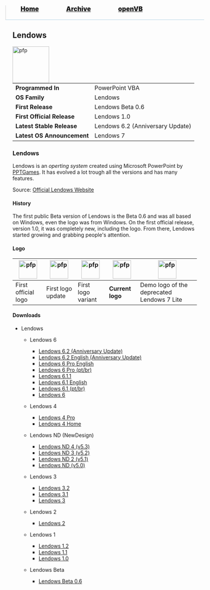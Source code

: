 <blockquote style="background: #0000;border-bottom: 1px solid #B2D2E1;height: 30px;margin: 0 -20px 20px;padding: 0px 20px 9px 40px;">
  <p style=""><a href="https://pptos-org.github.io/pptos/" style="font-size: 17px;font-weight: 900;font-style: normal;text-shadow: rgba(255,255,255,0.9) 0 1px 0;">Home</a>&nbsp;&nbsp;&nbsp;&nbsp;&nbsp;&nbsp;&nbsp;&nbsp;&nbsp;&nbsp;&nbsp;&nbsp;&nbsp;&nbsp;&nbsp;&nbsp;&nbsp;&nbsp;
    <a href="https://pptos-org.github.io/pptos/archive/" style="font-size: 17px;font-weight: 900;font-style: normal;text-shadow: rgba(255,255,255,0.9) 0 1px 0;">Archive</a>&nbsp;&nbsp;&nbsp;&nbsp;&nbsp;&nbsp;&nbsp;&nbsp;&nbsp;&nbsp;&nbsp;&nbsp;&nbsp;&nbsp;&nbsp;&nbsp;&nbsp;&nbsp;
    <a href="https://pptos-org.github.io/openvb/" style="font-size: 17px;font-weight: 900;font-style: normal;text-shadow: rgba(255,255,255,0.9) 0 1px 0;">openVB</a>
  </p>
</blockquote>

## Lendows

<a>
  <img align="left" height="100" alt="pfp" src="https://user-images.githubusercontent.com/58103738/130473023-09b34d55-110f-45c2-bca5-4b94ad72e0db.png" />
</a>

|                           |                               |
| ------------------------- | ----------------------------- |
| **Programmed In**         | PowerPoint VBA                |
| **OS Family**             | Lendows                       |
| **First Release**         | Lendows Beta 0.6              |
| **First Official Release**| Lendows 1.0                   |
| **Latest Stable Release** | Lendows 6.2 (Anniversary Update)|
| **Latest OS Announcement**| Lendows 7                     |

### Lendows

Lendows is an *operting system* created using Microsoft PowerPoint by [PPTGames](https://pptgamespt.wixsite.com/pptg). It has evolved a lot trough all the versions and has many features.

Source: [Official Lendows Website](https://pptgamespt.wixsite.com/lendows)

#### History

The first public Beta version of Lendows is the Beta 0.6 and was all based on Windows, even the logo was from Windows. On the first official release, version 1.0, it was completely new, including the logo. From there, Lendows started growing and grabbing people's attention.


#### Logo

|<a><img height="50" alt="pfp" src="https://user-images.githubusercontent.com/58103738/130472760-b56284b7-7445-4ad5-90f5-b27954f9f823.png" /></a>|<a><img height="50" alt="pfp" src="https://user-images.githubusercontent.com/58103738/130472868-2877179f-ed54-4a3a-ad70-eb829f548ce0.png" /></a>|<a><img height="50" alt="pfp" src="https://user-images.githubusercontent.com/58103738/130472948-c8e4d747-2e9e-4f66-817a-5650f367d379.png" /></a>|<a><img height="50" alt="pfp" src="https://user-images.githubusercontent.com/58103738/130473023-09b34d55-110f-45c2-bca5-4b94ad72e0db.png" /></a>|<a><img height="50" alt="pfp" src="https://user-images.githubusercontent.com/58103738/130473158-f169a42d-9dbb-43ff-a612-a49ae3c6f2d8.png" /></a>|
| - | - | - | - | - |
|First official logo|First logo update|First logo variant|**Current logo**|Demo logo of the deprecated Lendows 7 Lite|

#### Downloads

- Lendows
    - Lendows 6
        - [Lendows 6.2 (Anniversary Update)](https://github.com/pptos-org/pptos/raw/gh-pages/files/Lendows/6/Lendows%206_2.ppsm)
        - [Lendows 6.2 English (Anniversary Update)](https://github.com/pptos-org/pptos/raw/gh-pages/files/Lendows/6/Lendows%206_2%20ENG%20VER.ppsm)
        - [Lendows 6 Pro English](https://github.com/pptos-org/pptos/raw/gh-pages/files/Lendows/6/Lendows%206%20Pro%20English.zip)
        - [Lendows 6 Pro (pt/br)](https://github.com/pptos-org/pptos/raw/gh-pages/files/Lendows/6/Lendows%206%20Pro.zip)
        - [Lendows 6.1.1](https://github.com/pptos-org/pptos/raw/gh-pages/files/Lendows/6/Lendows%206_1_1.zip)
        - [Lendows 6.1 English](https://github.com/pptos-org/pptos/raw/gh-pages/files/Lendows/6/Lendows%206.1%20ENG.ppsm)
        - [Lendows 6.1 (pt/br)](https://github.com/pptos-org/pptos/raw/gh-pages/files/Lendows/6/Lendows%206_10.zip)
        - [Lendows 6](https://github.com/pptos-org/pptos/raw/gh-pages/files/Lendows/6/Lendows%206_00.zip)

    - Lendows 4
        - [Lendows 4 Pro](https://github.com/pptos-org/pptos/raw/gh-pages/files/Lendows/4/Lendows%204%20Pro.ppsm)
        - [Lendows 4 Home](https://github.com/pptos-org/pptos/raw/gh-pages/files/Lendows/4/Lendows%204%20Home.ppsm)

    - Lendows ND (NewDesign)
        - [Lendows ND 4 (v5.3)](https://github.com/pptos-org/pptos/raw/gh-pages/files/Lendows/nd/Lendows%20ND%204.ppsm)
        - [Lendows ND 3 (v5.2)](https://github.com/pptos-org/pptos/raw/gh-pages/files/Lendows/nd/Lendows%20ND%203.ppsm)
        - [Lendows ND 2 (v5.1)](https://github.com/pptos-org/pptos/raw/gh-pages/files/Lendows/nd/Lendows%20ND%202.ppsm)
        - [Lendows ND (v5.0)](https://github.com/pptos-org/pptos/raw/gh-pages/files/Lendows/nd/Lendows%20ND.ppsm)

    - Lendows 3
        - [Lendows 3.2](https://github.com/pptos-org/pptos/raw/gh-pages/files/Lendows/3/Lendows%203.2.ppsm)
        - [Lendows 3.1](https://github.com/pptos-org/pptos/raw/gh-pages/files/Lendows/3/Lendows%203%20.1.ppsm)
        - [Lendows 3](https://archive.org/download/pptoswiki_archive_14_09_2021/pptoswiki_archive_14_09_2021.zip/PPTGAMES%2FLendows%2FLendows%203%2FLendows%203.ppsm)

    - Lendows 2
        - [Lendows 2](https://archive.org/download/pptoswiki_archive_14_09_2021/pptoswiki_archive_14_09_2021.zip/PPTGAMES%2FLendows%2FLendows%202%2FLendows%202.0.ppsm)

    - Lendows 1
        - [Lendows 1.2](https://archive.org/download/pptoswiki_archive_14_09_2021/pptoswiki_archive_14_09_2021.zip/PPTGAMES%2FLendows%2FLendows%201%2FLendows%201.2.ppsm)
        - [Lendows 1.1](https://archive.org/download/pptoswiki_archive_14_09_2021/pptoswiki_archive_14_09_2021.zip/PPTGAMES%2FLendows%2FLendows%201%2FLendows%201.1.ppsm)
        - [Lendows 1.0](https://archive.org/download/pptoswiki_archive_14_09_2021/pptoswiki_archive_14_09_2021.zip/PPTGAMES%2FLendows%2FLendows%201%2FLendows%201.0.ppsm)

    - Lendows Beta
        - [Lendows Beta 0.6](https://github.com/pptos-org/pptos/raw/gh-pages/files/Lendows/beta/Lendows%20Beta%200.6.ppsx)

<body style="background-image: url(https://raw.githubusercontent.com/hexa-one/pptos-wiki/gh-pages/assets/background/background.png);background-repeat: no-repeat;background-attachment: fixed;background-size: cover;">

